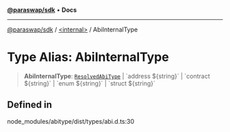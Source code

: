 [**@paraswap/sdk**](../../README.md) • **Docs**

***

[@paraswap/sdk](../../globals.md) / [\<internal\>](../README.md) / AbiInternalType

# Type Alias: AbiInternalType

> **AbiInternalType**: [`ResolvedAbiType`](ResolvedAbiType.md) \| \`address $\{string\}\` \| \`contract $\{string\}\` \| \`enum $\{string\}\` \| \`struct $\{string\}\`

## Defined in

node\_modules/abitype/dist/types/abi.d.ts:30
